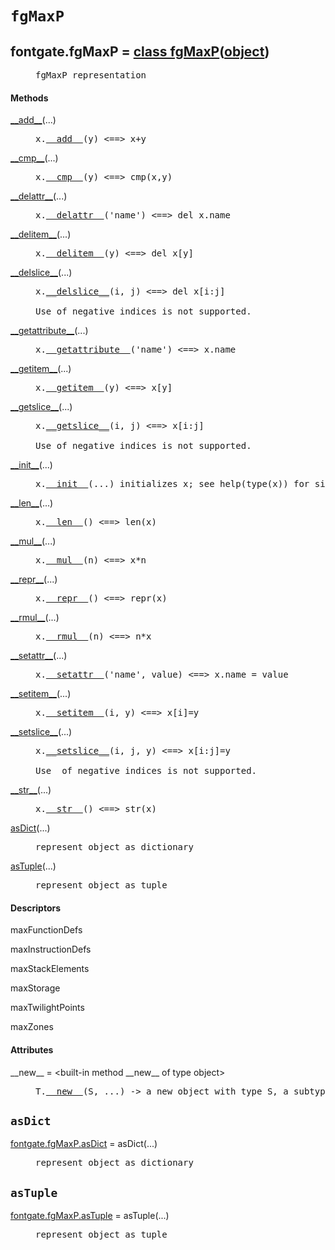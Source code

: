 

<a name="fontgate.fgMaxP"></a>

# `fgMaxP`


<dt class="class"><h2><span class="class-name">fontgate.fgMaxP</span> = <a name="fontgate.fgMaxP" href="#fontgate.fgMaxP">class fgMaxP</a>(<a href="./__builtin__.html#object">object</a>)</h2></dt><dd class="class"><dd>


<pre class="doc" markdown="0">fgMaxP representation</pre>


</dd><h4 class="head-methods">Methods </h4><dl class="function"><dt><a name="fgMaxP-__add__" href="#fgMaxP-__add__"><span class="function-name">__add__</span></a><span class="argspec">(...)</span></dt><dd>

<pre class="doc" markdown="0">x.<a href="#fontgate.fgMaxP-__add__">__add__</a>(y) <==> x+y</pre>

</dd></dl>
<dl class="function"><dt><a name="fgMaxP-__cmp__" href="#fgMaxP-__cmp__"><span class="function-name">__cmp__</span></a><span class="argspec">(...)</span></dt><dd>

<pre class="doc" markdown="0">x.<a href="#fontgate.fgMaxP-__cmp__">__cmp__</a>(y) <==> cmp(x,y)</pre>

</dd></dl>
<dl class="function"><dt><a name="fgMaxP-__delattr__" href="#fgMaxP-__delattr__"><span class="function-name">__delattr__</span></a><span class="argspec">(...)</span></dt><dd>

<pre class="doc" markdown="0">x.<a href="#fontgate.fgMaxP-__delattr__">__delattr__</a>('name') <==> del x.name</pre>

</dd></dl>
<dl class="function"><dt><a name="fgMaxP-__delitem__" href="#fgMaxP-__delitem__"><span class="function-name">__delitem__</span></a><span class="argspec">(...)</span></dt><dd>

<pre class="doc" markdown="0">x.<a href="#fontgate.fgMaxP-__delitem__">__delitem__</a>(y) <==> del x[y]</pre>

</dd></dl>
<dl class="function"><dt><a name="fgMaxP-__delslice__" href="#fgMaxP-__delslice__"><span class="function-name">__delslice__</span></a><span class="argspec">(...)</span></dt><dd>

<pre class="doc" markdown="0">x.<a href="#fontgate.fgMaxP-__delslice__">__delslice__</a>(i, j) <==> del x[i:j]

Use of negative indices is not supported.</pre>

</dd></dl>
<dl class="function"><dt><a name="fgMaxP-__getattribute__" href="#fgMaxP-__getattribute__"><span class="function-name">__getattribute__</span></a><span class="argspec">(...)</span></dt><dd>

<pre class="doc" markdown="0">x.<a href="#fontgate.fgMaxP-__getattribute__">__getattribute__</a>('name') <==> x.name</pre>

</dd></dl>
<dl class="function"><dt><a name="fgMaxP-__getitem__" href="#fgMaxP-__getitem__"><span class="function-name">__getitem__</span></a><span class="argspec">(...)</span></dt><dd>

<pre class="doc" markdown="0">x.<a href="#fontgate.fgMaxP-__getitem__">__getitem__</a>(y) <==> x[y]</pre>

</dd></dl>
<dl class="function"><dt><a name="fgMaxP-__getslice__" href="#fgMaxP-__getslice__"><span class="function-name">__getslice__</span></a><span class="argspec">(...)</span></dt><dd>

<pre class="doc" markdown="0">x.<a href="#fontgate.fgMaxP-__getslice__">__getslice__</a>(i, j) <==> x[i:j]

Use of negative indices is not supported.</pre>

</dd></dl>
<dl class="function"><dt><a name="fgMaxP-__init__" href="#fgMaxP-__init__"><span class="function-name">__init__</span></a><span class="argspec">(...)</span></dt><dd>

<pre class="doc" markdown="0">x.<a href="#fontgate.fgMaxP-__init__">__init__</a>(...) initializes x; see help(type(x)) for signature</pre>

</dd></dl>
<dl class="function"><dt><a name="fgMaxP-__len__" href="#fgMaxP-__len__"><span class="function-name">__len__</span></a><span class="argspec">(...)</span></dt><dd>

<pre class="doc" markdown="0">x.<a href="#fontgate.fgMaxP-__len__">__len__</a>() <==> len(x)</pre>

</dd></dl>
<dl class="function"><dt><a name="fgMaxP-__mul__" href="#fgMaxP-__mul__"><span class="function-name">__mul__</span></a><span class="argspec">(...)</span></dt><dd>

<pre class="doc" markdown="0">x.<a href="#fontgate.fgMaxP-__mul__">__mul__</a>(n) <==> x*n</pre>

</dd></dl>
<dl class="function"><dt><a name="fgMaxP-__repr__" href="#fgMaxP-__repr__"><span class="function-name">__repr__</span></a><span class="argspec">(...)</span></dt><dd>

<pre class="doc" markdown="0">x.<a href="#fontgate.fgMaxP-__repr__">__repr__</a>() <==> repr(x)</pre>

</dd></dl>
<dl class="function"><dt><a name="fgMaxP-__rmul__" href="#fgMaxP-__rmul__"><span class="function-name">__rmul__</span></a><span class="argspec">(...)</span></dt><dd>

<pre class="doc" markdown="0">x.<a href="#fontgate.fgMaxP-__rmul__">__rmul__</a>(n) <==> n*x</pre>

</dd></dl>
<dl class="function"><dt><a name="fgMaxP-__setattr__" href="#fgMaxP-__setattr__"><span class="function-name">__setattr__</span></a><span class="argspec">(...)</span></dt><dd>

<pre class="doc" markdown="0">x.<a href="#fontgate.fgMaxP-__setattr__">__setattr__</a>('name', value) <==> x.name = value</pre>

</dd></dl>
<dl class="function"><dt><a name="fgMaxP-__setitem__" href="#fgMaxP-__setitem__"><span class="function-name">__setitem__</span></a><span class="argspec">(...)</span></dt><dd>

<pre class="doc" markdown="0">x.<a href="#fontgate.fgMaxP-__setitem__">__setitem__</a>(i, y) <==> x[i]=y</pre>

</dd></dl>
<dl class="function"><dt><a name="fgMaxP-__setslice__" href="#fgMaxP-__setslice__"><span class="function-name">__setslice__</span></a><span class="argspec">(...)</span></dt><dd>

<pre class="doc" markdown="0">x.<a href="#fontgate.fgMaxP-__setslice__">__setslice__</a>(i, j, y) <==> x[i:j]=y

Use  of negative indices is not supported.</pre>

</dd></dl>
<dl class="function"><dt><a name="fgMaxP-__str__" href="#fgMaxP-__str__"><span class="function-name">__str__</span></a><span class="argspec">(...)</span></dt><dd>

<pre class="doc" markdown="0">x.<a href="#fontgate.fgMaxP-__str__">__str__</a>() <==> str(x)</pre>

</dd></dl>
<dl class="function"><dt><a name="fgMaxP-asDict" href="#fgMaxP-asDict"><span class="function-name">asDict</span></a><span class="argspec">(...)</span></dt><dd>

<pre class="doc" markdown="0">represent object as dictionary</pre>

</dd></dl>
<dl class="function"><dt><a name="fgMaxP-asTuple" href="#fgMaxP-asTuple"><span class="function-name">asTuple</span></a><span class="argspec">(...)</span></dt><dd>

<pre class="doc" markdown="0">represent object as tuple</pre>

</dd></dl>

  <h4 class="head-desc">Descriptors </h4><dl class="descriptor"><dt>maxFunctionDefs</dt>
</dl>
<dl class="descriptor"><dt>maxInstructionDefs</dt>
</dl>
<dl class="descriptor"><dt>maxStackElements</dt>
</dl>
<dl class="descriptor"><dt>maxStorage</dt>
</dl>
<dl class="descriptor"><dt>maxTwilightPoints</dt>
</dl>
<dl class="descriptor"><dt>maxZones</dt>
</dl>

  <h4 class="head-attrs">Attributes </h4><dl><dt><span class="other-name">__new__</span> = &lt;built-in method __new__ of type object&gt;<dd>

<pre class="doc" markdown="0">T.<a href="#fontgate.fgMaxP-__new__">__new__</a>(S, ...) -> a new object with type S, a subtype of T</pre>

</dd></dl>
</dd>


<a name="fontgate.fgMaxP.asDict"></a>

## `asDict`


<dl class="function"><dt><a name="-fontgate.fgMaxP.asDict" href="#-fontgate.fgMaxP.asDict"><span class="function-name">fontgate.fgMaxP.asDict</span></a> = asDict<span class="argspec">(...)</span></dt><dd>

<pre class="doc" markdown="0">represent object as dictionary</pre>

</dd></dl>



<a name="fontgate.fgMaxP.asTuple"></a>

## `asTuple`


<dl class="function"><dt><a name="-fontgate.fgMaxP.asTuple" href="#-fontgate.fgMaxP.asTuple"><span class="function-name">fontgate.fgMaxP.asTuple</span></a> = asTuple<span class="argspec">(...)</span></dt><dd>

<pre class="doc" markdown="0">represent object as tuple</pre>

</dd></dl>

